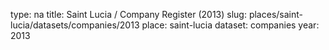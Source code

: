type: na
title: Saint Lucia / Company Register (2013)
slug: places/saint-lucia/datasets/companies/2013
place: saint-lucia
dataset: companies
year: 2013
